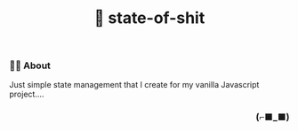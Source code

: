 <h1 align="center">🧰 state-of-shit</h1>

<br>

### 👨‍💻 About

Just simple state management that I create for my vanilla Javascript project.... 

<h3 align="right">(⌐■_■)</h3>
